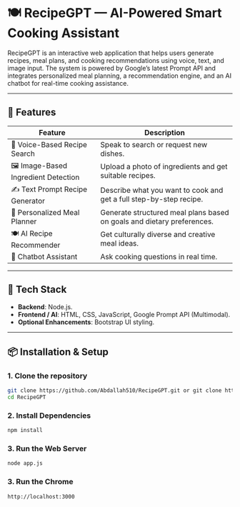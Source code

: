 # 🍽️ RecipeGPT — AI-Powered Smart Cooking Assistant

RecipeGPT is an interactive web application that helps users generate recipes, meal plans, and cooking recommendations using voice, text, and image input. The system is powered by Google’s latest Prompt API and integrates personalized meal planning, a recommendation engine, and an AI chatbot for real-time cooking assistance.

---

## 🌟 Features

| Feature | Description |
|--------|-------------|
| 🎤 Voice-Based Recipe Search | Speak to search or request new dishes. |
| 🖼️ Image-Based Ingredient Detection | Upload a photo of ingredients and get suitable recipes. |
| ✍️ Text Prompt Recipe Generator | Describe what you want to cook and get a full step-by-step recipe. |
| 🍱 Personalized Meal Planner | Generate structured meal plans based on goals and dietary preferences. |
| 🍽️ AI Recipe Recommender | Get culturally diverse and creative meal ideas. |
| 🤖 Chatbot Assistant | Ask cooking questions in real time. |

---

## 🧠 Tech Stack

- **Backend**: Node.js.
- **Frontend / AI**: HTML, CSS, JavaScript, Google Prompt API (Multimodal).
- **Optional Enhancements**: Bootstrap UI styling.

---

## 📦 Installation & Setup

### 1. Clone the repository
```bash
git clone https://github.com/Abdallah510/RecipeGPT.git or git clone https://github.com/Abdallah510/RecipeGPT
cd RecipeGPT
```
### 2. Install Dependencies
```bash
npm install

```
### 3. Run the Web Server
```bash
node app.js
```
### 3. Run the Chrome
```bash
http://localhost:3000
```
